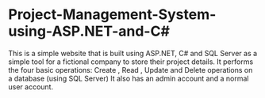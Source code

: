 # Project-Management-System-using-ASP.NET-and-C#
This is a simple website that is built using ASP.NET, C# and SQL Server as a simple tool for a fictional company to store their project details.
It performs the four basic operations: Create , Read , Update and Delete operations on a database (using SQL Server)
It also has an admin account and a normal user account.
